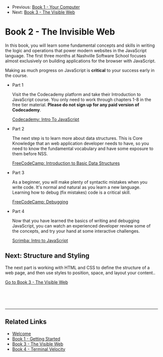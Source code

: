 <nav>
    <ul class="list list--books">
        <li class="left">
            <span>Previous:</span> <a href="../book-1-your-computer">Book 1 - Your Computer</a>
        </li>
        <li class="right">
            <span>Next:</span> <a href="../book-3-the-visible-web">Book 3 - The Visible Web</a>
        </li>
    </ul>
</nav>

# Book 2 - The Invisible Web

In this book, you will learn some fundamental concepts and skills in writing the logic and operations that power modern websites in the JavaScript language. The first three months at Nashville Software School focuses almost exclusively on building applications for the browser with JavaScript.

Making as much progress on JavaScript is **critical** to your success early in the course.

<ul class="list list--doubleItems">
    <li class="listItem listItem--doubleItems">
        <p class="listItem__header">Part 1</p>
        <p>Visit the the Codecademy platform and take their Introduction to JavaScript course. You only need to work through chapters 1-8 in the free tier material. <strong>Please do not sign up for any paid version of Codecademy</strong>. </p>
        <a target="_blank" href="https://www.codecademy.com/learn/introduction-to-javascript">Codecademy: Intro To JavaScript</a>
    </li>
    <li class="listItem listItem--doubleItems">
        <p class="listItem__header">Part 2</p>
        <p>The next step is to learn more about data structures. This is Core Knowledge that an web application developer needs to have, so you need to know the fundamental vocabulary and have some exposure to them before NSS.</p>
        <a target="_blank" href="https://www.freecodecamp.org/learn/javascript-algorithms-and-data-structures/basic-data-structures">FreeCodeCamp: Introduction to Basic Data Structures</a>
    </li>
</ul>

<ul class="list list--doubleItems">
    <li class="listItem listItem--doubleItems">
        <p class="listItem__header">Part 3</p>
        <p>As a beginner, you will make plenty of syntactic mistakes when you write code. It's normal and natural as you learn a new language. Learning how to debug (fix mistakes) code is a critical skill. </p>
        <a target="_blank" href="https://www.freecodecamp.org/learn/javascript-algorithms-and-data-structures/debugging/">FreeCodeCamp: Debugging</a>
    </li>
    <li class="listItem listItem--doubleItems">
        <p class="listItem__header">Part 4</p>
        <p>Now that you have learned the basics of writing and debugging JavaScript, you can watch an experienced developer review some of the concepts, and try your hand at some interactive challenges.</p>
        <a target="_blank" href="https://scrimba.com/learn/introtojavascript">Scrimba: Intro to JavaScript</a>
    </li>
</ul>

## Next: Structure and Styling

The next part is working with HTML and CSS to define the structure of a web page, and then use styles to position, space, and layout your content..

<a href="../book-3-the-visible-web">Go to Book 3 - The Visible Web</a>

<br/>
<br/>
<br/>

---

## Related Links

<ul>
    <li>
        <a href="../">Welcome</a>
    </li>
    <li>
        <a href="../book-1-your-computer/">Book 1 - Getting Started</a>
    </li>
    <li>
        <a href="../book-3-the-visible-web/">Book 3 - The Visible Web</a>
    </li>
    <li>
        <a href="../book-4-terminal-velocity/">Book 4 - Terminal Velocity</a>
    </li>
</ul>
